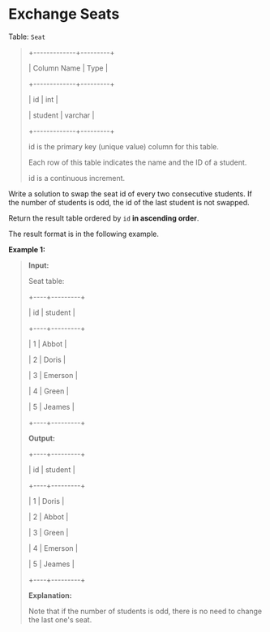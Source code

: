 # Exchange Seats

Table: <code>Seat</code>
>
> +-------------+---------+
>
> | Column Name | Type    |
>
> +-------------+---------+
>
> | id          | int     |
>
> | student     | varchar |
>
> +-------------+---------+
>
> id is the primary key (unique value) column for this table.
>
> Each row of this table indicates the name and the ID of a student.
>
> id is a continuous increment.


Write a solution to swap the seat id of every two consecutive students. If the number of students is odd, the id of the last student is not swapped.

Return the result table ordered by <code>id</code> **in ascending order**.

The result format is in the following example.


**Example 1:**
>
> **Input:**
>
> Seat table:
>
> +----+---------+
>
> | id | student |
>
> +----+---------+
>
> | 1  | Abbot   |
>
> | 2  | Doris   |
>
> | 3  | Emerson |
>
> | 4  | Green   |
>
> | 5  | Jeames  |
>
> +----+---------+
>
> **Output:**
>
> +----+---------+
>
> | id | student |
>
> +----+---------+
>
> | 1  | Doris   |
>
> | 2  | Abbot   |
>
> | 3  | Green   |
>
> | 4  | Emerson |
>
> | 5  | Jeames  |
>
> +----+---------+
>
> **Explanation:**
>
> Note that if the number of students is odd, there is no need to change the last one's seat.
